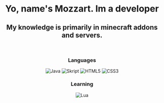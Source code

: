 <div align="center">
  <h1 style="font-weight: bold;">Yo, name's Mozzart. Im a developer</h1>
  <h2>My knowledge is primarily in minecraft addons and servers.</h2>
  <br/>
  <h3>Languages</h3>
  <div>
    <img alt="Java" src="https://img.shields.io/badge/-JAVA-040a16?style=for-the-badge&logo=java">
    <img alt="Skript" src="https://img.shields.io/badge/-SKRIPT-040a16?style=for-the-badge&logo=skript">
    <img alt="HTML5" src="https://img.shields.io/badge/-HTML5-040a16?style=for-the-badge&logo=html5">
    <img alt="CSS3" src="https://img.shields.io/badge/-CSS3-040a16?style=for-the-badge&logo=css3">
  </div>
  <h3>Learning</h3>
  <div>
    <img alt="Lua" src="https://img.shields.io/badge/-lua-040a16?style=for-the-badge&logo=lua">
  </div>
